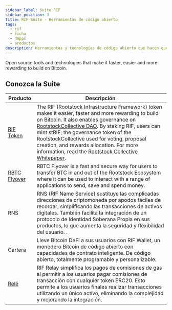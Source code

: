 ```yaml
---
sidebar_label: Suite RIF
sidebar_position: 3
title: RIF Suite - Herramientas de código abierto
tags:
  - rif
  - ficha
  - dApps
  - productos
description: Herramientas y tecnologías de código abierto que hacen que construir sobre Bitcoin sea más rápido, fácil y gratificante.
---
```


Open source tools and technologies that make it faster, easier and more rewarding to build on Bitcoin.

## Conozca la Suite

| Producto                                       | Descripción                                                                                                                                                                                                                                                                                                                                                                                                                                                                                                                                                 |
| ---------------------------------------------- | ----------------------------------------------------------------------------------------------------------------------------------------------------------------------------------------------------------------------------------------------------------------------------------------------------------------------------------------------------------------------------------------------------------------------------------------------------------------------------------------------------------------------------------------------------------- |
| [RIF Token](https://rif.technology/rif-token/) | The RIF (Rootstock Infrastructure Framework) token makes it easier, faster and more rewarding to build on Bitcoin. It also enables governance on [RootstockCollective DAO](https://rootstockcollective.xyz/). By staking RIF, users can mint stRIF; the governance token of the RootstockCollective used for voting, proposal creation, and rewards allocation. For more information, read the [Rootstock Collective Whitepaper](https://wiki.rootstockcollective.xyz/). |
| [RBTC Flyover](/developers/integrate/flyover/) | RBTC Flyover is a fast and secure way for users to transfer BTC in and out of the Rootstock Ecosystem where it can be used to interact with a range of applications to send, save and spend money.                                                                                                                                                                                                                                                                                                                                          |
| RNS                                            | RNS (RIF Name Service) sustituye las complicadas direcciones de criptomoneda por apodos fáciles de recordar, simplificando las transacciones de activos digitales. También facilita la integración de un protocolo de Identidad Soberana Propia en sus productos, lo que aumenta la seguridad y flexibilidad del usuario. .                                                                                                                                                              |
| Cartera                                        | Lleve Bitcoin DeFi a sus usuarios con RIF Wallet, un monedero Bitcoin de código abierto con capacidades de contrato inteligente. De código abierto, totalmente programable y personalizable.                                                                                                                                                                                                                                                                                                                                |
| [Relé](/desarrolladores/integrate/rif-relay/)  | RIF Relay simplifica los pagos de comisiones de gas al permitir a los usuarios pagar comisiones de transacción con cualquier token ERC20. Esto permite a los usuarios finales realizar transacciones utilizando un único activo, eliminando la complejidad y mejorando la integración.                                                                                                                                                                                                                                      |